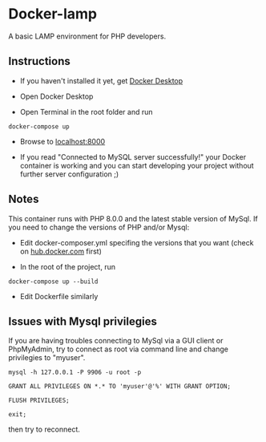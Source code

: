 # Docker-lamp

A basic LAMP environment for PHP developers.

## Instructions

- If you haven't installed it yet, get [Docker Desktop](https://www.docker.com/products/docker-desktop/)


- Open Docker Desktop

- Open Terminal in the root folder and run

`docker-compose up`

- Browse to [localhost:8000](http://localhost:8000)

- If you read "Connected to MySQL server successfully!" your Docker container is working and you can start developing your project without further server configuration ;)

## Notes

This container runs with PHP 8.0.0 and the latest stable version of MySql.
If you need to change the versions of PHP and/or Mysql:

- Edit docker-composer.yml specifing the versions that you want (check on [hub.docker.com](https://hub.docker.com/) first)

- In the root of the project, run 

`docker-compose up --build`

- Edit Dockerfile similarly

## Issues with Mysql privilegies

If you are having troubles connecting to MySql via a GUI client or PhpMyAdmin, try to connect as root via command line and change privilegies to "myuser".

`mysql -h 127.0.0.1 -P 9906 -u root -p`

`GRANT ALL PRIVILEGES ON *.* TO 'myuser'@'%' WITH GRANT OPTION;`

`FLUSH PRIVILEGES;`

`exit;`

then try to reconnect.